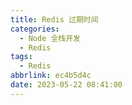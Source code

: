 ```yaml
---
title: Redis 过期时间
categories:
  - Node 全栈开发
  - Redis
tags:
  - Redis
abbrlink: ec4b5d4c
date: 2023-05-22 08:41:00
---
```

